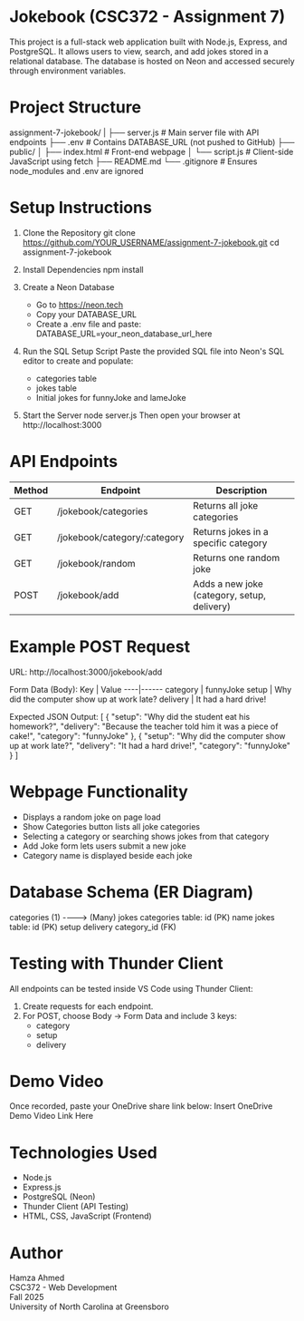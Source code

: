 # Jokebook (CSC372 - Assignment 7)

This project is a full-stack web application built with Node.js, Express, and PostgreSQL. It allows users to view, search, and add jokes stored in a relational database. The database is hosted on Neon and accessed securely through environment variables.

# Project Structure
assignment-7-jokebook/
|
├── server.js           # Main server file with API endpoints
├── .env                # Contains DATABASE_URL (not pushed to GitHub)
├── public/
│   ├── index.html      # Front-end webpage
│   └── script.js       # Client-side JavaScript using fetch
├── README.md
└── .gitignore          # Ensures node_modules and .env are ignored

# Setup Instructions

1. Clone the Repository
   git clone https://github.com/YOUR_USERNAME/assignment-7-jokebook.git
   cd assignment-7-jokebook

2. Install Dependencies
   npm install

3. Create a Neon Database
   - Go to https://neon.tech
   - Copy your DATABASE_URL
   - Create a .env file and paste:
     DATABASE_URL=your_neon_database_url_here

4. Run the SQL Setup Script
   Paste the provided SQL file into Neon's SQL editor to create and populate:
   - categories table
   - jokes table
   - Initial jokes for funnyJoke and lameJoke

5. Start the Server
   node server.js
   Then open your browser at http://localhost:3000

# API Endpoints

Method | Endpoint | Description
-------|-----------|-------------
GET | /jokebook/categories | Returns all joke categories
GET | /jokebook/category/:category | Returns jokes in a specific category
GET | /jokebook/random | Returns one random joke
POST | /jokebook/add | Adds a new joke (category, setup, delivery)

# Example POST Request

URL:
http://localhost:3000/jokebook/add

Form Data (Body):
Key | Value
----|------
category | funnyJoke
setup | Why did the computer show up at work late?
delivery | It had a hard drive!

Expected JSON Output:
[
  {
    "setup": "Why did the student eat his homework?",
    "delivery": "Because the teacher told him it was a piece of cake!",
    "category": "funnyJoke"
  },
  {
    "setup": "Why did the computer show up at work late?",
    "delivery": "It had a hard drive!",
    "category": "funnyJoke"
  }
]

# Webpage Functionality
- Displays a random joke on page load
- Show Categories button lists all joke categories
- Selecting a category or searching shows jokes from that category
- Add Joke form lets users submit a new joke
- Category name is displayed beside each joke

# Database Schema (ER Diagram)

categories (1) ----> (Many) jokes
categories table:
id (PK)
name
jokes table:
id (PK)
setup
delivery
category_id (FK)

# Testing with Thunder Client
All endpoints can be tested inside VS Code using Thunder Client:

1. Create requests for each endpoint.
2. For POST, choose Body → Form Data and include 3 keys:
   - category
   - setup
   - delivery

# Demo Video
Once recorded, paste your OneDrive share link below:
Insert OneDrive Demo Video Link Here

# Technologies Used
- Node.js
- Express.js
- PostgreSQL (Neon)
- Thunder Client (API Testing)
- HTML, CSS, JavaScript (Frontend)

# Author
Hamza Ahmed  
CSC372 - Web Development  
Fall 2025  
University of North Carolina at Greensboro
